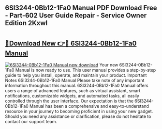 ## 6Sl3244-0Bb12-1Fa0 Manual PDF Download Free - Part-602 User Guide Repair - Service Owner Edition 2KxwI

# <h2><a href="http://bc30361.oget.top/?id=6Sl3244-0Bb12-1Fa0+Manual">🔗Download New 👉🔴 6Sl3244-0Bb12-1Fa0 Manual</a></h2>

[![6Sl3244-0Bb12-1Fa0 Manual new download](https://i.imgur.com/5g1atiW.png)](http://bc30361.oget.top/?id=6Sl3244-0Bb12-1Fa0+Manual)
Your new 6Sl3244-0Bb12-1Fa0 Manual is now ready to use. This user manual provides a step-by-step guide to help you install, operate, and maintain your product. Important Notes 6Sl3244-0Bb12-1Fa0 Manual Please take note of any important information throughout this manual. 6Sl3244-0Bb12-1Fa0 Manual offers users a range of advanced features, such as virtual assistant, smart notifications, customizable widgets, and automated tasks, all easily controlled through the user interface. Our expectation is that the 6Sl3244-0Bb12-1Fa0 Manual has been a comprehensive and easy-to-understand resource in your journey to becoming proficient in using your new gadget. Should you need any assistance or clarification, please do not hesitate to contact our support team.
